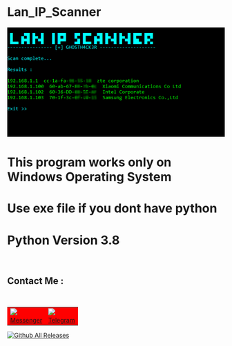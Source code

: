 # Lan_IP_Scanner

![screenshot](https://github.com/GH0STH4CKER/Lan_IP_Scanner/blob/main/Lan_IP_Scanner_SCREENSHOT2.png?raw=true)

# This program works only on Windows Operating System 

# Use exe file if you dont have python 

# Python Version 3.8
<br>
<h2>Contact Me :</h2>
<br>
<table id="contact">
  <tr bgcolor="red">
    <td><a href="https://m.me/dimuth92"><img src=https://i.ibb.co/d57hytv/messenger.png"><br>Messenger</a></td>
    <td><a href="https://t.me/Dimuth92"><img src="https://i.ibb.co/DGF0tb8/telegram.png"><br>Telegram</a></td>
  </tr>
</table>

[![Github All Releases](https://img.shields.io/github/downloads/GH0STH4CKER/Lan_IP_Scanner/total.svg)]()
